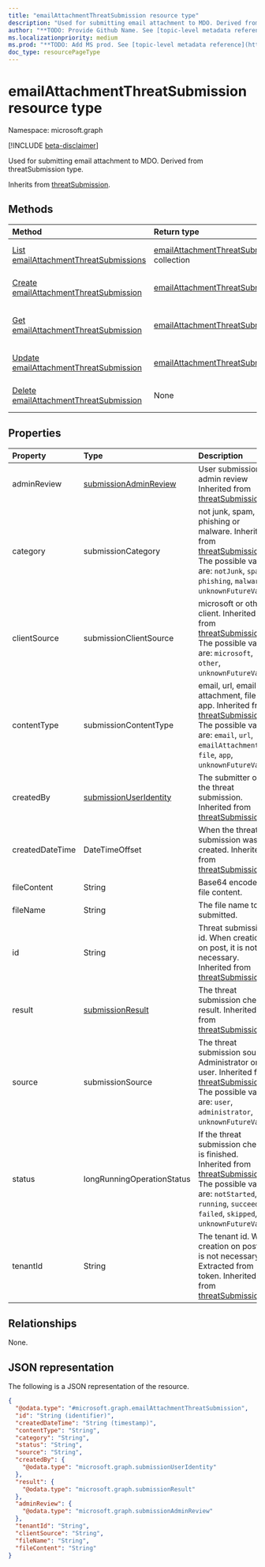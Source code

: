 ```yaml
---
title: "emailAttachmentThreatSubmission resource type"
description: "Used for submitting email attachment to MDO. Derived from threatSubmission type."
author: "**TODO: Provide Github Name. See [topic-level metadata reference](https://msgo.azurewebsites.net/add/document/guidelines/metadata.html#topic-level-metadata)**"
ms.localizationpriority: medium
ms.prod: "**TODO: Add MS prod. See [topic-level metadata reference](https://msgo.azurewebsites.net/add/document/guidelines/metadata.html#topic-level-metadata)**"
doc_type: resourcePageType
---
```


# emailAttachmentThreatSubmission resource type

Namespace: microsoft.graph

[!INCLUDE [beta-disclaimer](../../includes/beta-disclaimer.md)]

Used for submitting email attachment to MDO. Derived from threatSubmission type.


Inherits from [threatSubmission](../resources/threatsubmission.md).

## Methods
|Method|Return type|Description|
|:---|:---|:---|
|[List emailAttachmentThreatSubmissions](../api/emailattachmentthreatsubmission-list.md)|[emailAttachmentThreatSubmission](../resources/emailattachmentthreatsubmission.md) collection|Get a list of the [emailAttachmentThreatSubmission](../resources/emailattachmentthreatsubmission.md) objects and their properties.|
|[Create emailAttachmentThreatSubmission](../api/submission-post-emailattachmentthreats.md)|[emailAttachmentThreatSubmission](../resources/emailattachmentthreatsubmission.md)|Create a new [emailAttachmentThreatSubmission](../resources/emailattachmentthreatsubmission.md) object.|
|[Get emailAttachmentThreatSubmission](../api/emailattachmentthreatsubmission-get.md)|[emailAttachmentThreatSubmission](../resources/emailattachmentthreatsubmission.md)|Read the properties and relationships of an [emailAttachmentThreatSubmission](../resources/emailattachmentthreatsubmission.md) object.|
|[Update emailAttachmentThreatSubmission](../api/emailattachmentthreatsubmission-update.md)|[emailAttachmentThreatSubmission](../resources/emailattachmentthreatsubmission.md)|Update the properties of an [emailAttachmentThreatSubmission](../resources/emailattachmentthreatsubmission.md) object.|
|[Delete emailAttachmentThreatSubmission](../api/emailattachmentthreatsubmission-delete.md)|None|Deletes an [emailAttachmentThreatSubmission](../resources/emailattachmentthreatsubmission.md) object.|

## Properties
|Property|Type|Description|
|:---|:---|:---|
|adminReview|[submissionAdminReview](../resources/submissionadminreview.md)|User submission admin review Inherited from [threatSubmission](../resources/threatsubmission.md).|
|category|submissionCategory|not junk, spam, phishing or malware. Inherited from [threatSubmission](../resources/threatsubmission.md). The possible values are: `notJunk`, `spam`, `phishing`, `malware`, `unknownFutureValue`.|
|clientSource|submissionClientSource|microsoft or other client. Inherited from [threatSubmission](../resources/threatsubmission.md). The possible values are: `microsoft`, `other`, `unknownFutureValue`.|
|contentType|submissionContentType|email, url, email attachment, file or app. Inherited from [threatSubmission](../resources/threatsubmission.md). The possible values are: `email`, `url`, `emailAttachment`, `file`, `app`, `unknownFutureValue`.|
|createdBy|[submissionUserIdentity](../resources/submissionuseridentity.md)|The submitter of the threat submission. Inherited from [threatSubmission](../resources/threatsubmission.md).|
|createdDateTime|DateTimeOffset|When the threat submission was created. Inherited from [threatSubmission](../resources/threatsubmission.md).|
|fileContent|String|Base64 encoded file content.|
|fileName|String|The file name to be submitted.|
|id|String|Threat submission id. When creation on post, it is not necessary. Inherited from [threatSubmission](../resources/threatsubmission.md).|
|result|[submissionResult](../resources/submissionresult.md)|The threat submission check result. Inherited from [threatSubmission](../resources/threatsubmission.md).|
|source|submissionSource|The threat submission source. Administrator or user. Inherited from [threatSubmission](../resources/threatsubmission.md). The possible values are: `user`, `administrator`, `unknownFutureValue`.|
|status|longRunningOperationStatus|If the threat submission check is finished. Inherited from [threatSubmission](../resources/threatsubmission.md). The possible values are: `notStarted`, `running`, `succeeded`, `failed`, `skipped`, `unknownFutureValue`.|
|tenantId|String|The tenant id. When creation on post, it is not necessary. Extracted from token. Inherited from [threatSubmission](../resources/threatsubmission.md).|

## Relationships
None.

## JSON representation
The following is a JSON representation of the resource.
<!-- {
  "blockType": "resource",
  "keyProperty": "id",
  "@odata.type": "microsoft.graph.emailAttachmentThreatSubmission",
  "baseType": "microsoft.graph.threatSubmission",
  "openType": false
}
-->
``` json
{
  "@odata.type": "#microsoft.graph.emailAttachmentThreatSubmission",
  "id": "String (identifier)",
  "createdDateTime": "String (timestamp)",
  "contentType": "String",
  "category": "String",
  "status": "String",
  "source": "String",
  "createdBy": {
    "@odata.type": "microsoft.graph.submissionUserIdentity"
  },
  "result": {
    "@odata.type": "microsoft.graph.submissionResult"
  },
  "adminReview": {
    "@odata.type": "microsoft.graph.submissionAdminReview"
  },
  "tenantId": "String",
  "clientSource": "String",
  "fileName": "String",
  "fileContent": "String"
}
```

